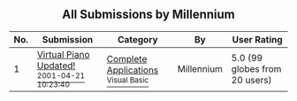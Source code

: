 ﻿<div align="center">

## All Submissions by Millennium

</div>

No.  | Submission | Category | By   | User Rating
---- | ---------- | -------- | ---- | -----------
1 | [Virtual Piano Updated\!<br /><sup>2001-04-21 10:23:40</sup>](https://github.com/Planet-Source-Code/millennium-virtual-piano-updated__1-7311) | [Complete Applications<br /><sup>Visual Basic</sup>](../ByCategory/complete-applications__1-27.md) | Millennium | 5.0 (99 globes from 20 users)
